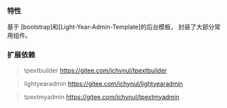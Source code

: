 ### 特性
基于 [bootstrap]和[Light-Year-Admin-Template]的后台模板， 封装了大部分常用组件。
### 扩展依赖
>tpextbuilder    <https://gitee.com/ichynul/tpextbuilder>

>lightyearadmin  <https://gitee.com/ichynul/lightyearadmin>

>tpextmyadmin    <https://gitee.com/ichynul/tpextmyadmin>